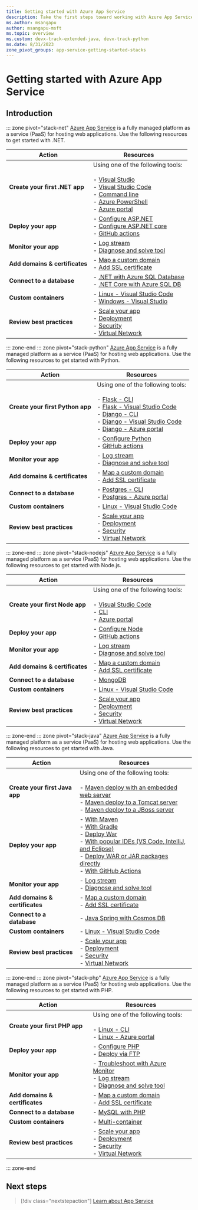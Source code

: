 ```yaml
---
title: Getting started with Azure App Service
description: Take the first steps toward working with Azure App Service.
ms.author: msangapu
author: msangapu-msft 
ms.topic: overview
ms.custom: devx-track-extended-java, devx-track-python
ms.date: 8/31/2023
zone_pivot_groups: app-service-getting-started-stacks
---
```


# Getting started with Azure App Service

## Introduction
::: zone pivot="stack-net"
[Azure App Service](./overview.md) is a fully managed platform as a service (PaaS) for hosting web applications. Use the following resources to get started with .NET.

| Action | Resources |
| --- | --- |
| **Create your first .NET app** | Using one of the following tools:<br><br>- [Visual Studio](./quickstart-dotnetcore.md?tabs=net60&pivots=development-environment-vs)<br>- [Visual Studio Code](./quickstart-dotnetcore.md?tabs=net60&pivots=development-environment-vscode)<br>- [Command line](./quickstart-dotnetcore.md?tabs=net60&pivots=development-environment-cli)<br>- [Azure PowerShell](./quickstart-dotnetcore.md?tabs=net60&pivots=development-environment-ps)<br>- [Azure portal](./quickstart-dotnetcore.md?tabs=net60&pivots=development-environment-azure-portal) |
| **Deploy your app** | - [Configure ASP.NET](./configure-language-dotnet-framework.md)<br>- [Configure ASP.NET core](./configure-language-dotnetcore.md?pivots=platform-linux)<br>- [GitHub actions](./deploy-github-actions.md) |
| **Monitor your app**| - [Log stream](./troubleshoot-diagnostic-logs.md#stream-logs)<br>- [Diagnose and solve tool](./overview-diagnostics.md)|
| **Add domains & certificates** |- [Map a custom domain](./app-service-web-tutorial-custom-domain.md?tabs=root%2Cazurecli)<br>- [Add SSL certificate](./configure-ssl-certificate.md)|
| **Connect to a database** | - [.NET with Azure SQL Database](./app-service-web-tutorial-dotnet-sqldatabase.md)<br>- [.NET Core with Azure SQL DB](./tutorial-dotnetcore-sqldb-app.md)|
| **Custom containers** |- [Linux - Visual Studio Code](./quickstart-custom-container.md?tabs=dotnet&pivots=container-linux-vscode)<br>- [Windows - Visual Studio](./quickstart-custom-container.md?tabs=dotnet&pivots=container-windows-vs)|
| **Review best practices** | - [Scale your app](./manage-scale-up.md)<br>- [Deployment](./deploy-best-practices.md)<br>- [Security](/security/benchmark/azure/baselines/app-service-security-baseline?toc=/azure/app-service/toc.json)<br>- [Virtual Network](./configure-vnet-integration-enable.md)|
::: zone-end
::: zone pivot="stack-python"
[Azure App Service](./overview.md) is a fully managed platform as a service (PaaS) for hosting web applications. Use the following resources to get started with Python.

| Action | Resources |
| --- | --- |
| **Create your first Python app** | Using one of the following tools:<br><br>- [Flask - CLI](./quickstart-python.md?tabs=flask%2Cwindows%2Cazure-cli%2Cvscode-deploy%2Cdeploy-instructions-azportal%2Cterminal-bash%2Cdeploy-instructions-zip-azcli)<br>- [Flask - Visual Studio Code](./quickstart-python.md?tabs=flask%2Cwindows%2Cvscode-aztools%2Cvscode-deploy%2Cdeploy-instructions-azportal%2Cterminal-bash%2Cdeploy-instructions-zip-azcli)<br>- [Django - CLI](./quickstart-python.md?tabs=django%2Cwindows%2Cazure-cli%2Cvscode-deploy%2Cdeploy-instructions-azportal%2Cterminal-bash%2Cdeploy-instructions-zip-azcli)<br>- [Django - Visual Studio Code](./quickstart-python.md?tabs=django%2Cwindows%2Cvscode-aztools%2Cvscode-deploy%2Cdeploy-instructions-azportal%2Cterminal-bash%2Cdeploy-instructions-zip-azcli)<br>- [Django - Azure portal](./quickstart-python.md?tabs=django%2Cwindows%2Cazure-portal%2Cvscode-deploy%2Cdeploy-instructions-azportal%2Cterminal-bash%2Cdeploy-instructions-zip-azcli) |
| **Deploy your app** | - [Configure Python](configure-language-python.md)<br>- [GitHub actions](./deploy-github-actions.md) |
| **Monitor your app**| - [Log stream](./troubleshoot-diagnostic-logs.md#stream-logs)<br>- [Diagnose and solve tool](./overview-diagnostics.md)|
| **Add domains & certificates** |- [Map a custom domain](./app-service-web-tutorial-custom-domain.md?tabs=root%2Cazurecli)<br>- [Add SSL certificate](./configure-ssl-certificate.md)|
| **Connect to a database** | - [Postgres - CLI](./tutorial-python-postgresql-app.md?tabs=flask%2Cwindows&pivots=deploy-azd)<br>- [Postgres - Azure portal](./tutorial-python-postgresql-app.md?tabs=flask%2Cwindows&pivots=deploy-portal)|
| **Custom containers** |- [Linux - Visual Studio Code](./quickstart-custom-container.md?tabs=python&pivots=container-linux-vscode)|
| **Review best practices** | - [Scale your app](./manage-scale-up.md)<br>- [Deployment](./deploy-best-practices.md)<br>- [Security](/security/benchmark/azure/baselines/app-service-security-baseline?toc=/azure/app-service/toc.json)<br>- [Virtual Network](./configure-vnet-integration-enable.md)|
::: zone-end
::: zone pivot="stack-nodejs"
[Azure App Service](./overview.md) is a fully managed platform as a service (PaaS) for hosting web applications. Use the following resources to get started with Node.js.

| Action | Resources |
| --- | --- |
| **Create your first Node app** | Using one of the following tools:<br><br>- [Visual Studio Code](./quickstart-nodejs.md?tabs=linux&pivots=development-environment-vscode)<br>- [CLI](./quickstart-nodejs.md?tabs=linux&pivots=development-environment-cli)<br>- [Azure portal](./quickstart-nodejs.md?tabs=linux&pivots=development-environment-azure-portal) |
| **Deploy your app** | - [Configure Node](./configure-language-nodejs.md?pivots=platform-linux)<br>- [GitHub actions](./deploy-github-actions.md) |
| **Monitor your app**| - [Log stream](./troubleshoot-diagnostic-logs.md#stream-logs)<br>- [Diagnose and solve tool](./overview-diagnostics.md)|
| **Add domains & certificates** |- [Map a custom domain](./app-service-web-tutorial-custom-domain.md?tabs=root%2Cazurecli)<br>- [Add SSL certificate](./configure-ssl-certificate.md)|
| **Connect to a database** | - [MongoDB](./tutorial-nodejs-mongodb-app.md)|
| **Custom containers** |- [Linux - Visual Studio Code](./quickstart-custom-container.md?tabs=node&pivots=container-linux-vscode)|
| **Review best practices** | - [Scale your app](./manage-scale-up.md)<br>- [Deployment](./deploy-best-practices.md)<br>- [Security](/security/benchmark/azure/baselines/app-service-security-baseline?toc=/azure/app-service/toc.json)<br>- [Virtual Network](./configure-vnet-integration-enable.md)|
::: zone-end
::: zone pivot="stack-java"
[Azure App Service](./overview.md) is a fully managed platform as a service (PaaS) for hosting web applications. Use the following resources to get started with Java.

| Action | Resources |
| --- | --- |
| **Create your first Java app** | Using one of the following tools:<br><br>- [Maven deploy with an embedded web server](./quickstart-java.md?pivots=java-maven-quarkus)<br>- [Maven deploy to a Tomcat server](./quickstart-java.md?pivots=java-maven-tomcat)<br>- [Maven deploy to a JBoss server](./quickstart-java.md?pivots=java-maven-jboss) |
| **Deploy your app** | - [With Maven](configure-language-java.md?pivots=platform-linux#maven)<br>- [With Gradle](configure-language-java.md?pivots=platform-linux#gradle)<br>- [Deploy War](./deploy-zip.md?tabs=cli#deploy-warjarear-packages)<br>- [With popular IDEs (VS Code, IntelliJ, and Eclipse)](configure-language-java.md?pivots=platform-linux#ides)<br>- [Deploy WAR or JAR packages directly](./deploy-zip.md?tabs=cli#deploy-warjarear-packages)<br>- [With GitHub Actions](./deploy-github-actions.md) |
| **Monitor your app**| - [Log stream](./troubleshoot-diagnostic-logs.md#stream-logs)<br>- [Diagnose and solve tool](./overview-diagnostics.md)|
| **Add domains & certificates** |- [Map a custom domain](./app-service-web-tutorial-custom-domain.md?tabs=root%2Cazurecli)<br>- [Add SSL certificate](./configure-ssl-certificate.md)|
| **Connect to a database** |- [Java Spring with Cosmos DB](./tutorial-java-spring-cosmosdb.md)|
| **Custom containers** |- [Linux - Visual Studio Code](./quickstart-custom-container.md?tabs=python&pivots=container-linux-vscode)|
| **Review best practices** | - [Scale your app](./manage-scale-up.md)<br>- [Deployment](./deploy-best-practices.md)<br>- [Security](/security/benchmark/azure/baselines/app-service-security-baseline?toc=/azure/app-service/toc.json)<br>- [Virtual Network](./configure-vnet-integration-enable.md)|
::: zone-end
::: zone pivot="stack-php"
[Azure App Service](./overview.md) is a fully managed platform as a service (PaaS) for hosting web applications. Use the following resources to get started with PHP.

| Action | Resources |
| --- | --- |
| **Create your first PHP app** | Using one of the following tools:<br><br>- [Linux - CLI](./quickstart-php.md?tabs=cli&pivots=platform-linux)<br>- [Linux - Azure portal](./quickstart-php.md?tabs=portal&pivots=platform-linux) |
| **Deploy your app** | - [Configure PHP](./configure-language-php.md?pivots=platform-linux)<br>- [Deploy via FTP](./deploy-ftp.md?tabs=portal)|
| **Monitor your app**|- [Troubleshoot with Azure Monitor](./tutorial-troubleshoot-monitor.md)<br>- [Log stream](./troubleshoot-diagnostic-logs.md#stream-logs)<br>- [Diagnose and solve tool](./overview-diagnostics.md)|
| **Add domains & certificates** |- [Map a custom domain](./app-service-web-tutorial-custom-domain.md?tabs=root%2Cazurecli)<br>- [Add SSL certificate](./configure-ssl-certificate.md)|
| **Connect to a database** | - [MySQL with PHP](./tutorial-php-mysql-app.md)|
| **Custom containers** |- [Multi-container](./quickstart-multi-container.md)|
| **Review best practices** | - [Scale your app]()<br>- [Deployment](./deploy-best-practices.md)<br>- [Security](/security/benchmark/azure/baselines/app-service-security-baseline?toc=/azure/app-service/toc.json)<br>- [Virtual Network](./configure-vnet-integration-enable.md)|
::: zone-end

## Next steps

> [!div class="nextstepaction"]
> [Learn about App Service](./overview.md)
